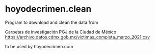 # hoyodecrimen.clean

Program to download and clean the data from 

Carpetas de investigación PGJ de la Ciudad de México
https://archivo.datos.cdmx.gob.mx/victimas_completa_marzo_2021.csv

to be used by hoyodecrimen.com
